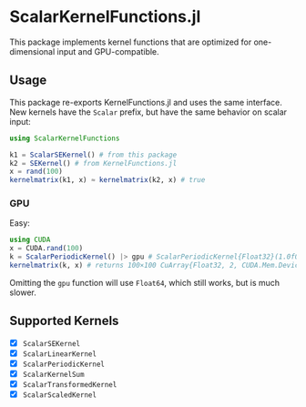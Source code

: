 # ScalarKernelFunctions.jl
This package implements kernel functions that are optimized for one-dimensional input and
GPU-compatible.

## Usage
This package re-exports KernelFunctions.jl and uses the same interface. New kernels have the
`Scalar` prefix, but have the same behavior on scalar input:
```julia
using ScalarKernelFunctions

k1 = ScalarSEKernel() # from this package
k2 = SEKernel() # from KernelFunctions.jl
x = rand(100)
kernelmatrix(k1, x) ≈ kernelmatrix(k2, x) # true
```

### GPU
Easy:
```julia
using CUDA
x = CUDA.rand(100)
k = ScalarPeriodicKernel() |> gpu # ScalarPeriodicKernel{Float32}(1.0f0)
kernelmatrix(k, x) # returns 100×100 CuArray{Float32, 2, CUDA.Mem.DeviceBuffer}
```
Omitting the `gpu` function will use `Float64`, which still works, but is much slower.

## Supported Kernels
- [x] `ScalarSEKernel`
- [x] `ScalarLinearKernel`
- [x] `ScalarPeriodicKernel`
- [x] `ScalarKernelSum`
- [x] `ScalarTransformedKernel`
- [x] `ScalarScaledKernel`
<!-- - [ ] `ScalarConstantKernel`
- [ ] `WhiteKernel`
- [ ] `EyeKernel`
- [ ] `ZeroKernel`
- [ ] `WienerKernel`
- [ ] `CosineKernel`
- [ ] `GaussianKernel`
- [ ] `LaplacianKernel`
- [ ] `ExponentialKernel`
- [ ] `GammaExponentialKernel`
- [ ] `ExponentiatedKernel`
- [ ] `FBMKernel`
- [ ] `MaternKernel`
- [ ] `Matern12Kernel`
- [ ] `Matern32Kernel`
- [ ] `Matern52Kernel`
- [ ] `PolynomialKernel`
- [ ] `RationalKernel`
- [ ] `RationalQuadraticKernel`
- [ ] `GammaRationalKernel`
- [ ] `PiecewisePolynomialKernel`
- [ ] `NeuralNetworkKernel`
- [ ] `KernelProduct`
- [ ] `KernelTensorProduct`
- [ ] `NormalizedKernel`
- [ ] `GibbsKernel` -->
